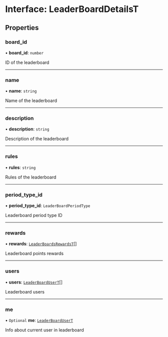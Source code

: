 # Interface: LeaderBoardDetailsT

## Properties

### board\_id

• **board\_id**: `number`

ID of the leaderboard

___

### name

• **name**: `string`

Name of the leaderboard

___

### description

• **description**: `string`

Description of the leaderboard

___

### rules

• **rules**: `string`

Rules of the leaderboard

___

### period\_type\_id

• **period\_type\_id**: `LeaderBoardPeriodType`

Leaderboard period type ID

___

### rewards

• **rewards**: [`LeaderBoardsRewardsT`](LeaderBoardsRewardsT.md)[]

Leaderboard points rewards

___

### users

• **users**: [`LeaderBoardUserT`](LeaderBoardUserT.md)[]

Leaderboard users

___

### me

• `Optional` **me**: [`LeaderBoardUserT`](LeaderBoardUserT.md)

Info about current user in leaderboard
